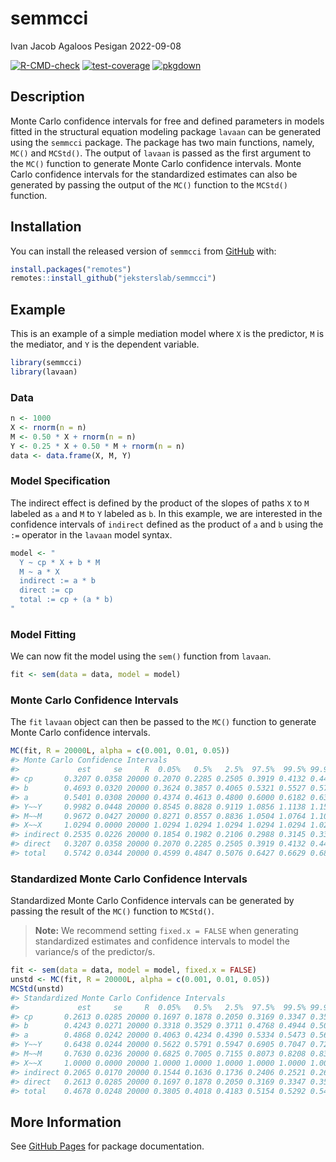 semmcci
================
Ivan Jacob Agaloos Pesigan
2022-09-08

<!-- README.md is generated from README.Rmd. Please edit that file -->
<!-- badges: start -->

[![R-CMD-check](https://github.com/jeksterslab/semmcci/workflows/R-CMD-check/badge.svg)](https://github.com/jeksterslab/semmcci/actions)
[![test-coverage](https://github.com/jeksterslab/semmcci/actions/workflows/test-coverage.yaml/badge.svg)](https://github.com/jeksterslab/semmcci/actions/workflows/test-coverage.yaml)
[![pkgdown](https://github.com/jeksterslab/semmcci/actions/workflows/pkgdown.yaml/badge.svg)](https://github.com/jeksterslab/semmcci/actions/workflows/pkgdown.yaml)
<!-- badges: end -->

## Description

Monte Carlo confidence intervals for free and defined parameters in
models fitted in the structural equation modeling package `lavaan` can
be generated using the `semmcci` package. The package has two main
functions, namely, `MC()` and `MCStd()`. The output of `lavaan` is
passed as the first argument to the `MC()` function to generate Monte
Carlo confidence intervals. Monte Carlo confidence intervals for the
standardized estimates can also be generated by passing the output of
the `MC()` function to the `MCStd()` function.

## Installation

You can install the released version of `semmcci` from
[GitHub](https://github.com/jeksterslab/semmcci) with:

``` r
install.packages("remotes")
remotes::install_github("jeksterslab/semmcci")
```

## Example

This is an example of a simple mediation model where `X` is the
predictor, `M` is the mediator, and `Y` is the dependent variable.

``` r
library(semmcci)
library(lavaan)
```

### Data

``` r
n <- 1000
X <- rnorm(n = n)
M <- 0.50 * X + rnorm(n = n)
Y <- 0.25 * X + 0.50 * M + rnorm(n = n)
data <- data.frame(X, M, Y)
```

### Model Specification

The indirect effect is defined by the product of the slopes of paths `X`
to `M` labeled as `a` and `M` to `Y` labeled as `b`. In this example, we
are interested in the confidence intervals of `indirect` defined as the
product of `a` and `b` using the `:=` operator in the `lavaan` model
syntax.

``` r
model <- "
  Y ~ cp * X + b * M
  M ~ a * X
  indirect := a * b
  direct := cp
  total := cp + (a * b)
"
```

### Model Fitting

We can now fit the model using the `sem()` function from `lavaan`.

``` r
fit <- sem(data = data, model = model)
```

### Monte Carlo Confidence Intervals

The `fit` `lavaan` object can then be passed to the `MC()` function to
generate Monte Carlo confidence intervals.

``` r
MC(fit, R = 20000L, alpha = c(0.001, 0.01, 0.05))
#> Monte Carlo Confidence Intervals
#>             est     se     R  0.05%   0.5%   2.5%  97.5%  99.5% 99.95%
#> cp       0.3207 0.0358 20000 0.2070 0.2285 0.2505 0.3919 0.4132 0.4443
#> b        0.4693 0.0320 20000 0.3624 0.3857 0.4065 0.5321 0.5527 0.5752
#> a        0.5401 0.0308 20000 0.4374 0.4613 0.4800 0.6000 0.6182 0.6388
#> Y~~Y     0.9982 0.0448 20000 0.8545 0.8828 0.9119 1.0856 1.1138 1.1566
#> M~~M     0.9672 0.0427 20000 0.8271 0.8557 0.8836 1.0504 1.0764 1.1035
#> X~~X     1.0294 0.0000 20000 1.0294 1.0294 1.0294 1.0294 1.0294 1.0294
#> indirect 0.2535 0.0226 20000 0.1854 0.1982 0.2106 0.2988 0.3145 0.3300
#> direct   0.3207 0.0358 20000 0.2070 0.2285 0.2505 0.3919 0.4132 0.4443
#> total    0.5742 0.0344 20000 0.4599 0.4847 0.5076 0.6427 0.6629 0.6868
```

### Standardized Monte Carlo Confidence Intervals

Standardized Monte Carlo Confidence intervals can be generated by
passing the result of the `MC()` function to `MCStd()`.

> **Note:** We recommend setting `fixed.x = FALSE` when generating
> standardized estimates and confidence intervals to model the
> variance/s of the predictor/s.

``` r
fit <- sem(data = data, model = model, fixed.x = FALSE)
unstd <- MC(fit, R = 20000L, alpha = c(0.001, 0.01, 0.05))
MCStd(unstd)
#> Standardized Monte Carlo Confidence Intervals
#>             est     se     R  0.05%   0.5%   2.5%  97.5%  99.5% 99.95%
#> cp       0.2613 0.0285 20000 0.1697 0.1878 0.2050 0.3169 0.3347 0.3532
#> b        0.4243 0.0271 20000 0.3318 0.3529 0.3711 0.4768 0.4944 0.5098
#> a        0.4868 0.0242 20000 0.4063 0.4234 0.4390 0.5334 0.5473 0.5635
#> Y~~Y     0.6438 0.0244 20000 0.5622 0.5791 0.5947 0.6905 0.7047 0.7218
#> M~~M     0.7630 0.0236 20000 0.6825 0.7005 0.7155 0.8073 0.8208 0.8349
#> X~~X     1.0000 0.0000 20000 1.0000 1.0000 1.0000 1.0000 1.0000 1.0000
#> indirect 0.2065 0.0170 20000 0.1544 0.1636 0.1736 0.2406 0.2521 0.2639
#> direct   0.2613 0.0285 20000 0.1697 0.1878 0.2050 0.3169 0.3347 0.3532
#> total    0.4678 0.0248 20000 0.3805 0.4018 0.4183 0.5154 0.5292 0.5454
```

## More Information

See [GitHub Pages](https://jeksterslab.github.io/semmcci/index.html) for
package documentation.

